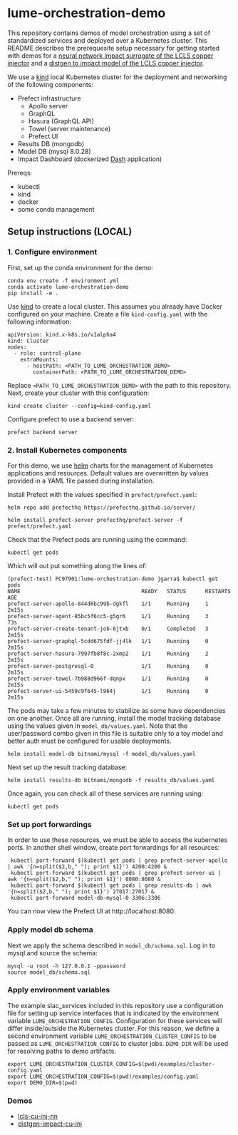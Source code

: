 # lume-orchestration-demo

This repository contains demos of model orchestration using a set of standardized services and deployed over a Kubernetes cluster. This README describes the prerequesite setup necessary for getting started with demos for a [neural network impact surrogate of the LCLS copper injector](docs/lcls_cu_inj_nn.md) and a [distgen to impact model of the LCLS copper injector](docs/distgen_impact_cu_inj.md).

We use a [kind](https://kind.sigs.k8s.io/) local Kubernetes cluster for the deployment and networking of the following components:
- Prefect infrastructure  
  - Apollo server  
  - GraphQL  
  - Hasura (GraphQL API)  
  - Towel (server maintenance)  
  - Prefect UI  
- Results DB (mongodb)  
- Model DB (mysql 8.0.28)  
- Impact Dashboard (dockerized [Dash](https://plotly.com/dash/) application)  

Prereqs:
- kubectl
- kind
- docker
- some conda management


## Setup instructions (LOCAL)

### 1. Configure environment 
First, set up the conda environment for the demo:
```
conda env create -f environment.yml
conda activate lume-orchestration-demo
pip install -e .
```

Use [kind](https://kind.sigs.k8s.io/) to create a local cluster. This assumes you already have Docker configured on your machine. Create a file `kind-config.yaml` with the following information:
```
apiVersion: kind.x-k8s.io/v1alpha4
kind: Cluster
nodes:
  - role: control-plane
    extraMounts:
      - hostPath: <PATH_TO_LUME_ORCHESTRATION_DEMO>
        containerPath: <PATH_TO_LUME_ORCHESTRATION_DEMO>
```
Replace `<PATH_TO_LUME_ORCHESTRATION_DEMO>` with the path to this repository. Next, create your cluster with this configuration:
```
kind create cluster --config=kind-config.yaml
```

Configure prefect to use a backend server:
```
prefect backend server
```
### 2. Install Kubernetes components
For this demo, we use [helm](https://helm.sh/) charts for the management of Kubernetes applications and resources. Default values are overwritten by values provided in a YAML file passed during installation.

Install Prefect with the values specified in `prefect/prefect.yaml`:
```
helm repo add prefecthq https://prefecthq.github.io/server/

helm install prefect-server prefecthq/prefect-server -f prefect/prefect.yaml
```

Check that the Prefect pods are running using the command:
```
kubectl get pods
```
Which will out put something along the lines of:
```
(prefect-test) PC97901:lume-orchestration-demo jgarra$ kubectl get pods
NAME                                      READY   STATUS      RESTARTS   AGE
prefect-server-apollo-844d6bc99b-dgkfl    1/1     Running     1          2m15s
prefect-server-agent-85bc5f6cc5-g5gr6     1/1     Running     3          73s
prefect-server-create-tenant-job-6jtxb    0/1     Completed   3          2m15s
prefect-server-graphql-5cdd675fdf-jj4lk   1/1     Running     0          2m15s
prefect-server-hasura-7997fb8f8c-2xmp2    1/1     Running     2          2m15s
prefect-server-postgresql-0               1/1     Running     0          2m15s
prefect-server-towel-7b988d966f-dqnpx     1/1     Running     0          2m15s
prefect-server-ui-5459c9f645-l964j        1/1     Running     0          2m15s
```
The pods may take a few minutes to stabilize as some have dependencies on one another. Once all are running, install the model tracking database using the values given in `model_db/values.yaml`. Note that the user/password combo given in this file is suitable only to a toy model and better auth must be configured for usable deployments.
```
helm install model-db bitnami/mysql -f model_db/values.yaml
```
Next set up the result tracking database:
```
helm install results-db bitnami/mongodb -f results_db/values.yaml
```
Once again, you can check all of these services are running using:
```
kubectl get pods
```


### Set up port forwardings
In order to use these resources, we must be able to access the kubernetes ports. In another shell window, create port forwardings for all resources:
```
 kubectl port-forward $(kubectl get pods | grep prefect-server-apollo | awk '{n=split($2,b," "); print $1}') 4200:4200 & 
 kubectl port-forward $(kubectl get pods | grep prefect-server-ui | awk '{n=split($2,b," "); print $1}') 8080:8080 &
 kubectl port-forward $(kubectl get pods | grep results-db | awk '{n=split($2,b," "); print $1}') 27017:27017 &
 kubectl port-forward model-db-mysql-0 3306:3306 
```

You can now view the Prefect UI at http://localhost:8080.

### Apply model db schema

Next we apply the schema described in `model_db/schema.sql`. 
Log in to mysql and source the schema:

```
mysql -u root -h 127.0.0.1 -ppassword
source model_db/schema.sql
```

### Apply environment variables

The example slac_services included in this repository use a configuration file for setting up service interfaces that is indicated by the environment variable `LUME_ORCHESTRATION_CONFIG`. Configuration for these services will differ inside/outside the Kubernetes cluster. For this reason, we define a second environment variable `LUME_ORCHESTRATION_CLUSTER_CONFIG` to be passed as `LUME_ORCHESTRATION_CONFIG` to cluster jobs. `DEMO_DIR` will be used for resolving paths to demo artifacts.

```
export LUME_ORCHESTRATION_CLUSTER_CONFIG=$(pwd)/examples/cluster-config.yaml
export LUME_ORCHESTRATION_CONFIG=$(pwd)/examples/config.yaml
export DEMO_DIR=$(pwd)
```

### Demos

- [lcls-cu-inj-nn](docs/lcls_cu_inj_nn.md)  
- [distgen-impact-cu-inj](docs/distgen_impact_cu_inj.md)  